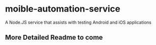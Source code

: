 # moible-automation-service
A Node.JS service that assists with testing Android and iOS applications

## More Detailed Readme to come